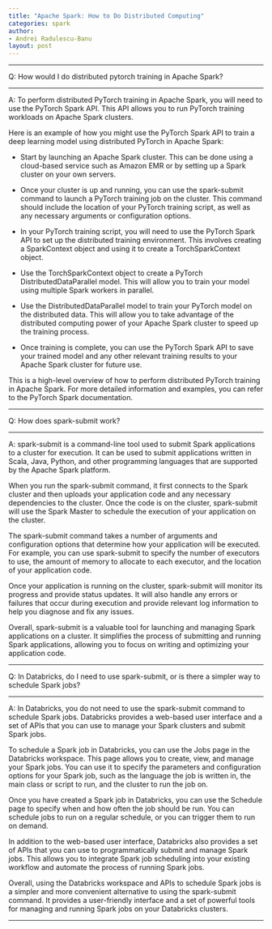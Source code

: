 ```yaml
---
title: "Apache Spark: How to Do Distributed Computing"
categories: spark
author:
- Andrei Radulescu-Banu
layout: post
---
```


---

Q: How would I do distributed pytorch training in Apache Spark?

---

A: To perform distributed PyTorch training in Apache Spark, you will need to use the PyTorch Spark API. This API allows you to run PyTorch training workloads on Apache Spark clusters.

Here is an example of how you might use the PyTorch Spark API to train a deep learning model using distributed PyTorch in Apache Spark:

- Start by launching an Apache Spark cluster. This can be done using a cloud-based service such as Amazon EMR or by setting up a Spark cluster on your own servers.

- Once your cluster is up and running, you can use the spark-submit command to launch a PyTorch training job on the cluster. This command should include the location of your PyTorch training script, as well as any necessary arguments or configuration options.

- In your PyTorch training script, you will need to use the PyTorch Spark API to set up the distributed training environment. This involves creating a SparkContext object and using it to create a TorchSparkContext object.

-  Use the TorchSparkContext object to create a PyTorch DistributedDataParallel model. This will allow you to train your model using multiple Spark workers in parallel.

- Use the DistributedDataParallel model to train your PyTorch model on the distributed data. This will allow you to take advantage of the distributed computing power of your Apache Spark cluster to speed up the training process.

- Once training is complete, you can use the PyTorch Spark API to save your trained model and any other relevant training results to your Apache Spark cluster for future use.

This is a high-level overview of how to perform distributed PyTorch training in Apache Spark. For more detailed information and examples, you can refer to the PyTorch Spark documentation.

---

Q: How does spark-submit work?

---

A: spark-submit is a command-line tool used to submit Spark applications to a cluster for execution. It can be used to submit applications written in Scala, Java, Python, and other programming languages that are supported by the Apache Spark platform.

When you run the spark-submit command, it first connects to the Spark cluster and then uploads your application code and any necessary dependencies to the cluster. Once the code is on the cluster, spark-submit will use the Spark Master to schedule the execution of your application on the cluster.

The spark-submit command takes a number of arguments and configuration options that determine how your application will be executed. For example, you can use spark-submit to specify the number of executors to use, the amount of memory to allocate to each executor, and the location of your application code.

Once your application is running on the cluster, spark-submit will monitor its progress and provide status updates. It will also handle any errors or failures that occur during execution and provide relevant log information to help you diagnose and fix any issues.

Overall, spark-submit is a valuable tool for launching and managing Spark applications on a cluster. It simplifies the process of submitting and running Spark applications, allowing you to focus on writing and optimizing your application code.

---

Q: In Databricks, do I need to use spark-submit, or is there a simpler way to schedule Spark jobs?

---

A: In Databricks, you do not need to use the spark-submit command to schedule Spark jobs. Databricks provides a web-based user interface and a set of APIs that you can use to manage your Spark clusters and submit Spark jobs.

To schedule a Spark job in Databricks, you can use the Jobs page in the Databricks workspace. This page allows you to create, view, and manage your Spark jobs. You can use it to specify the parameters and configuration options for your Spark job, such as the language the job is written in, the main class or script to run, and the cluster to run the job on.

Once you have created a Spark job in Databricks, you can use the Schedule page to specify when and how often the job should be run. You can schedule jobs to run on a regular schedule, or you can trigger them to run on demand.

In addition to the web-based user interface, Databricks also provides a set of APIs that you can use to programmatically submit and manage Spark jobs. This allows you to integrate Spark job scheduling into your existing workflow and automate the process of running Spark jobs.

Overall, using the Databricks workspace and APIs to schedule Spark jobs is a simpler and more convenient alternative to using the spark-submit command. It provides a user-friendly interface and a set of powerful tools for managing and running Spark jobs on your Databricks clusters.

---